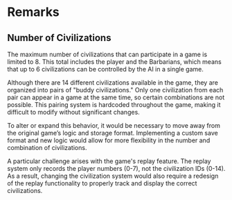 # Remarks

## Number of Civilizations

The maximum number of civilizations that can participate in a game is limited to 8. This total includes the player and the Barbarians, which means that up to 6 civilizations can be controlled by the AI in a single game.

Although there are 14 different civilizations available in the game, they are organized into pairs of "buddy civilizations." Only one civilization from each pair can appear in a game at the same time, so certain combinations are not possible. This pairing system is hardcoded throughout the game, making it difficult to modify without significant changes.

To alter or expand this behavior, it would be necessary to move away from the original game’s logic and storage format. Implementing a custom save format and new logic would allow for more flexibility in the number and combination of civilizations.

A particular challenge arises with the game's replay feature. The replay system only records the player numbers (0-7), not the civilization IDs (0-14). As a result, changing the civilization system would also require a redesign of the replay functionality to properly track and display the correct civilizations.
